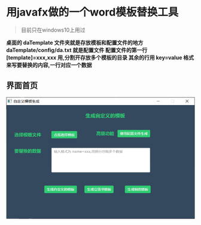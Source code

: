 # 用javafx做的一个word模板替换工具

> 目前只在windows10上用过

**桌面的 daTemplate 文件夹就是存放模板和配置文件的地方 daTemplate/config/da.txt 就是配置文件 配置文件的第一行 [template]=xxx,xxx 用,分割开存放多个模板的目录 其余的行用
key=value 格式来写要替换的内容,一行对应一个数据**

## 界面首页

![首页.png](images/首页.png)